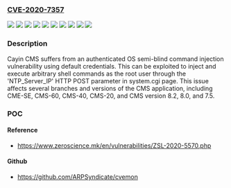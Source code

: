 ### [CVE-2020-7357](https://cve.mitre.org/cgi-bin/cvename.cgi?name=CVE-2020-7357)
![](https://img.shields.io/static/v1?label=Product&message=Cayin%20CMS&color=blue)
![](https://img.shields.io/static/v1?label=Product&message=Cayin%20CMS-20&color=blue)
![](https://img.shields.io/static/v1?label=Product&message=Cayin%20CMS-40&color=blue)
![](https://img.shields.io/static/v1?label=Product&message=Cayin%20CMS-60&color=blue)
![](https://img.shields.io/static/v1?label=Product&message=Cayin%20CMS-SE&color=blue)
![](https://img.shields.io/static/v1?label=Version&message=11.0%20Build%2019025%3C%3D%2011.0%20Build%2019025%20&color=brighgreen)
![](https://img.shields.io/static/v1?label=Version&message=11.0%20Build%2019179%3C%3D%2011.0%20Build%2019179%20&color=brighgreen)
![](https://img.shields.io/static/v1?label=Version&message=8.2%20Build%2012199%3D%208.2%20Build%2012199%20&color=brighgreen)
![](https://img.shields.io/static/v1?label=Version&message=9.0%20Build%2014917%3C%3D%209.0%20Build%2014917%20&color=brighgreen)
![](https://img.shields.io/static/v1?label=Vulnerability&message=CWE-78%20OS%20Command%20Injection&color=brighgreen)

### Description

Cayin CMS suffers from an authenticated OS semi-blind command injection vulnerability using default credentials. This can be exploited to inject and execute arbitrary shell commands as the root user through the 'NTP_Server_IP' HTTP POST parameter in system.cgi page. This issue affects several branches and versions of the CMS application, including CME-SE, CMS-60, CMS-40, CMS-20, and CMS version 8.2, 8.0, and 7.5.

### POC

#### Reference
- https://www.zeroscience.mk/en/vulnerabilities/ZSL-2020-5570.php

#### Github
- https://github.com/ARPSyndicate/cvemon

